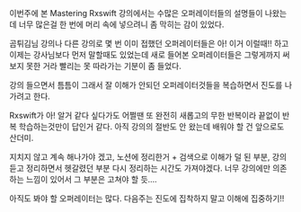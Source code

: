 이번주에 본 Mastering Rxswift 강의에서는 수많은 오퍼레이터들의 설명들이 나왔는데
너무 많은걸 한 번에 머리 속에 넣으려니 좀 막히는 감이 있었다. 

곰튀김님 강의나 다른 강의로 몇 번 이미 접했던 오퍼레이터들은 아! 이거 이럴때!! 하고 
이제는 강사님보다 먼저 말할때도 있었는데 새로 들어본 오퍼레이터들은 그렇게까지 써보지
못한 거라 빨리는 못 따라가는 기분이 좀 들었다.

강의 들으면서 틈틈이 그래서 잘 이해가 안되던 오퍼레이터것들을 복습하면서 
진도를 나가려고 한다.

Rxswift가 아! 알거 같다 싶다가도 어쩔땐 또 완전히 새롭고의 무한 반복이라
끝없이 반복 학습하는것만이 답인거 같다. 
아직 강의의 절반도 안 왔는데 배워야 할 건 앞으로도 산더미. 

지치지 않고 계속 해나가야 겠고, 
노션에 정리한거 + 검색으로 이해가 덜 된 부분, 강의 듣고 정리하면서 헷갈렸던 부분
다시 정리하는 시간도 가져야겠다. 너무 강의에만 의존하는 느낌이 있어서 그 부분은 고쳐야 할 듯....

아직도 봐야 할 오퍼레이터는 많다. 다음주는 진도에 집착하지 말고 이해에 집중하기!!